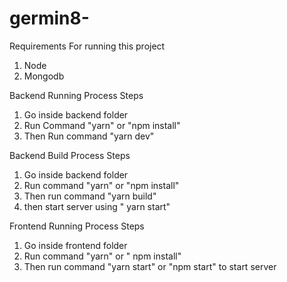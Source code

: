 # germin8-



Requirements For running this project

1) Node
2) Mongodb

Backend Running Process Steps
1) Go inside backend folder
2) Run Command "yarn" or "npm install"
3) Then Run command "yarn dev"

Backend Build Process Steps
1) Go inside backend folder
2) Run command "yarn" or "npm install"
3) Then run command "yarn build"
4) then start server using " yarn start"

Frontend Running Process Steps
1) Go inside frontend folder
2) Run command "yarn" or " npm install"
3) Then run command "yarn start" or "npm start" to start server

